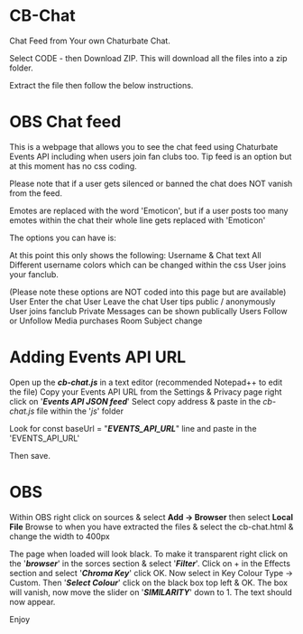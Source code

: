 # CB-Chat
Chat Feed from Your own Chaturbate Chat.

Select CODE - then Download ZIP.  This will download all the files into a zip folder.

Extract the file then follow the below instructions.

# OBS Chat feed
This is a webpage that allows you to see the chat feed using Chaturbate Events API including when users join fan clubs too.  Tip feed is an option but at this moment has no css coding.

Please note that if a user gets silenced or banned the chat does NOT vanish from the feed.

Emotes are replaced with the word 'Emoticon', but if a user posts too many emotes within the chat their whole line gets replaced with 'Emoticon'

The options you can have is:

At this point this only shows the following:
Username & Chat text
All Different username colors which can be changed within the css
User joins your fanclub.

(Please note these options are NOT coded into this page but are available) 
User Enter the chat
User Leave the chat
User tips public / anonymously
User joins fanclub
Private Messages can be shown publically
Users Follow or Unfollow
Media purchases
Room Subject change

# Adding Events API URL

Open up the ***cb-chat.js*** in a text editor (recommended Notepad++ to edit the file)
Copy your Events API URL from the Settings & Privacy page right click on '***Events API JSON feed***' Select copy address & paste in the *cb-chat.js* file within the '*js*' folder

Look for const baseUrl = "***EVENTS_API_URL***" line and paste in the 'EVENTS_API_URL'

Then save.

# OBS

Within OBS right click on sources & select **Add -> Browser** then select **Local File**
Browse to when you have extracted the files & select the cb-chat.html & change the width to 400px

The page when loaded will look black.  To make it transparent right click on the '***browser***' in the sorces section & select '***Filter***'.  Click on + in the Effects section and select '***Chroma Key***' click OK.  Now select in Key Colour Type -> Custom.  Then '***Select Colour***' click on the black box top left & OK.  The box will vanish, now move the slider on '***SIMILARITY***' down to 1.  The text should now appear.

Enjoy

